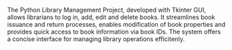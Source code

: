 The Python Library Management Project, developed with Tkinter GUI, allows librarians to
log in, add, edit and delete books. It streamlines book issuance and return processes, enables
modification of book properties and provides quick access to book information via book IDs.
The system offers a concise interface for managing library operations efficitenly.
